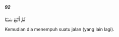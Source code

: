 ##### 92

<span class="ayah">ثُمَّ أَتْبَعَ سَبَبًا</span>

<span class="ayah_translation">Kemudian dia menempuh suatu jalan (yang lain lagi).</span>
